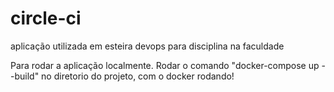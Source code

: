 # circle-ci
aplicação utilizada em esteira devops para disciplina na faculdade

Para rodar a aplicação localmente. Rodar o comando "docker-compose up --build" no diretorio do projeto, com o docker rodando!
